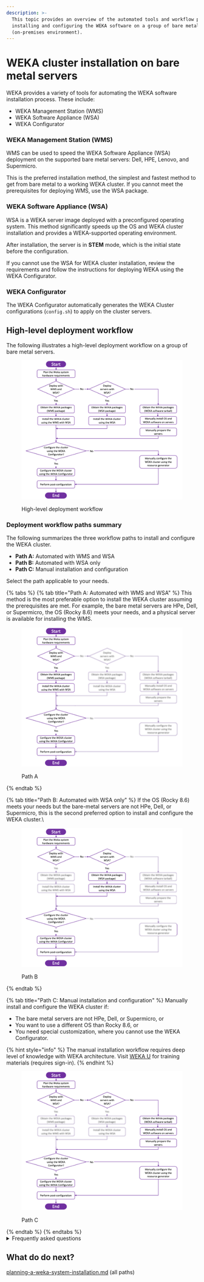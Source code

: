 ```yaml
---
description: >-
  This topic provides an overview of the automated tools and workflow paths for
  installing and configuring the WEKA software on a group of bare metal servers
  (on-premises environment).
---
```


# WEKA cluster installation on bare metal servers

WEKA provides a variety of tools for automating the WEKA software installation process. These include:

* WEKA Management Station (WMS)
* WEKA Software Appliance (WSA)
* WEKA Configurator

### WEKA Management Station (WMS)

WMS can be used to speed the WEKA Software Appliance (WSA) deployment on the supported bare metal servers: Dell, HPE, Lenovo, and Supermicro.

This is the preferred installation method, the simplest and fastest method to get from bare metal to a working WEKA cluster. If you cannot meet the prerequisites for deploying WMS, use the WSA package.

### WEKA Software Appliance (WSA)

WSA is a WEKA server image deployed with a preconfigured operating system. This method significantly speeds up the OS and WEKA cluster installation and provides a WEKA-supported operating environment.

After installation, the server is in **STEM** mode, which is the initial state before the configuration.

If you cannot use the WSA for WEKA cluster installation, review the requirements and follow the instructions for deploying WEKA using the WEKA Configurator.

### WEKA Configurator

The WEKA Configurator automatically generates the WEKA Cluster configurations (`config.sh`) to apply on the cluster servers.

## High-level deployment workflow

The following illustrates a high-level deployment workflow on a group of bare metal servers.

<figure><img src="../../.gitbook/assets/high_level_deployment_workflow.png" alt=""><figcaption><p>High-level deployment workflow</p></figcaption></figure>

### Deployment workflow paths summary

The following summarizes the three workflow paths to install and configure the WEKA cluster.

* **Path A:** Automated with WMS and WSA
* **Path B:** Automated with WSA only
* **Path C:** Manual installation and configuration

Select the path applicable to your needs.

{% tabs %}
{% tab title="Path A: Automated with WMS and WSA" %}
This method is the most preferable option to install the WEKA cluster assuming the prerequisites are met. For example, the bare metal servers are HPe, Dell, or Supermicro, the OS (Rocky 8.6) meets your needs, and a physical server is available for installing the WMS.

<figure><img src="../../.gitbook/assets/workflow_path_A.png" alt=""><figcaption><p>Path A</p></figcaption></figure>
{% endtab %}

{% tab title="Path B: Automated with WSA only" %}
If the OS (Rocky 8.6) meets your needs but the bare-metal servers are not HPe, Dell, or Supermicro, this is the second preferred option to install and configure the WEKA cluster.\


<figure><img src="../../.gitbook/assets/workflow_path_B.png" alt=""><figcaption><p>Path B</p></figcaption></figure>
{% endtab %}

{% tab title="Path C: Manual installation and configuration" %}
Manually install and configure the WEKA cluster if:

* The bare metal servers are not HPe, Dell, or Supermicro, or
* You want to use a different OS than Rocky 8.6, or
* You need special customization, where you cannot use the WEKA Configurator.

{% hint style="info" %}
The manual installation workflow requires deep level of knowledge with WEKA architecture. Visit [WEKA U](https://learnweka.weka.io/learn/signin) for training materials (requires sign-in).
{% endhint %}

<figure><img src="../../.gitbook/assets/workflow_path_C.png" alt=""><figcaption><p>Path C</p></figcaption></figure>
{% endtab %}
{% endtabs %}

<details>

<summary>Frequently asked questions</summary>

1. What is the root password? Is this configurable, and can it be encrypted?
   * `WekaService`. It is encrypted in the kickstart file.
2. Can we choose the number of cores and containers to use?
   * Yes. During post-install configuration. See [Configure a WEKA cluster with the WEKA Configurator](./#2.-configure-a-weka-cluster-with-the-weka-configurator).
3. Will the ISO setup mirror RAID on the dual-boot SSDs?
   * Yes, automatically.
4. Can I set up WEKA with 8 SSDs per node even though I have 12 installed?
   * Not automatically. Pull the drives or manually adjust the configuration before running it (edit the `config.sh` output from `wekaconfig`).
5. What must be done to direct the ISO to set up for High Availability (HA)? How about no HA?
   * That’s determined in `wekaconfig`.
6. If there are multiple NIC cards (for WEKA and Ceph), how to choose the NICs to use for the WEKA backend server?
   * The WSA is not intended for that configuration directly. However, if you make them different subnets or networks, you can select the subnet to use. one, the other, or both.
7. With the ISO, are there different licensing processes? Or is it the standard to get cluster GUID and storage size and input it into the Weka webpage to get a license key and then input that key on the command prompt?
   * Licensing has not changed.
8. Does the ISO set up the IP address for Admin or the high-speed WEKA backend network?
   * The WMS will do that when it deploys the WSA.
9. What needs to be passed in to configure Ethernet or Infiniband?
   * Select the network type from the list in WMS.
10. Can all the parameters the ISO needs be in the script?
    * No. We use Ansible after installation to make the settings.
11. How do you use the kickstart file in the ISO?
    * Use the WMS. The `kickstart` file was written to work with WMS.
12. What additional settings must be configured on WEKA after the ISO installation?
    * There are no required settings that need to be manually set if you use the WMS.

</details>

## What do do next?

[planning-a-weka-system-installation.md](planning-a-weka-system-installation.md "mention") (all paths)

